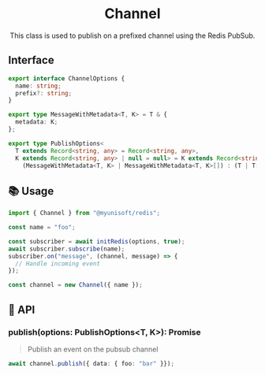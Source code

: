 <h1 align="center">
  Channel
</h1>


<p align="center">
  This class is used to publish on a prefixed channel using the Redis PubSub.
</p>

## Interface

```ts
export interface ChannelOptions {
  name: string;
  prefix?: string;
}

export type MessageWithMetadata<T, K> = T & {
  metadata: K;
};

export type PublishOptions<
  T extends Record<string, any> = Record<string, any>,
  K extends Record<string, any> | null = null> = K extends Record<string, any> ?
    (MessageWithMetadata<T, K> | MessageWithMetadata<T, K>[]) : (T | T[]);
```

## 📚 Usage

```ts
import { Channel } from "@myunisoft/redis";

const name = "foo";

const subscriber = await initRedis(options, true);
await subscriber.subscribe(name);
subscriber.on("message", (channel, message) => {
  // Handle incoming event
});

const channel = new Channel({ name });
```

## 📜 API

### publish(options: PublishOptions<T, K>): Promise<void>

> Publish an event on the pubsub channel

```ts
await channel.publish({ data: { foo: "bar" }});
```

